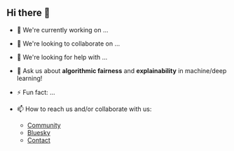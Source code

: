 ## Hi there 👋

- 🔭 We're currently working on ...
- 👯 We're looking to collaborate on ...
- 🤔 We're looking for help with ...
- 💬 Ask us about **algorithmic fairness** and **explainability** in machine/deep learning!
- ⚡ Fun fact: ...

- 📫 How to reach us and/or collaborate with us: 
  * <a href="https://groups.google.com/g/fixout" target="_blank" rel="noopener noreferrer">Community</a>
  * <a href="https://fixout.bsky.social" target="_blank" rel="noopener noreferrer">Bluesky</a>
  * <a href="https://fixout.fr/contact/" target="_blank" rel="noopener noreferrer">Contact</a>


<!--
## GitHub stats

[![FixOut's GitHub stats](https://github-readme-stats.vercel.app/api?username=fixouttech)](https://github.com/anuraghazra/github-readme-stats)
-->
